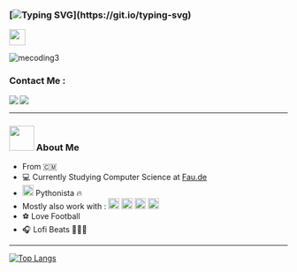 ### [![Typing SVG](https://readme-typing-svg.herokuapp.com?color=%2336BCF7&lines=Hi+There+I'm+Jay+good+to+see+you.+.+.)](https://git.io/typing-svg)
<img src="https://github.com/TheDudeThatCode/TheDudeThatCode/blob/master/Assets/Hi.gif" width="29px">


![mecoding3](https://user-images.githubusercontent.com/46269057/152985454-fa5accab-1e0a-48ab-b6a9-0a1a6e81aa30.gif)

### Contact Me :

<p align="center">
<a href="https://twitter.com/mvojunior237" target="blank"><img align="left" src="https://img.icons8.com/fluency/48/000000/twitter.png"/></a>&nbsp;
<a href="http://discord.com/users/jayjunior#7680" target="blank"><img align="left" src="https://img.icons8.com/color/48/000000/discord-logo.png"/></a>&nbsp;
</p>

---


### <img src="https://github.com/TheDudeThatCode/TheDudeThatCode/blob/master/Assets/Developer.gif" width="45px"> About Me

* From 🇨🇲
* 💻 Currently Studying Computer Science at [Fau.de](https://www.fau.de)
* <img src="https://www.vectorlogo.zone/logos/python/python-icon.svg" alt="python" width="20" height="20"/> Pythonista 🔥
* Mostly also work with : <img src= "https://www.vectorlogo.zone/logos/swift/swift-icon.svg" alt="swift" height="20" width="20"/> <img src= "https://www.vectorlogo.zone/logos/java/java-icon.svg" alt="java" height="20" width="20"/> <img src="https://www.vectorlogo.zone/logos/javascript/javascript-icon.svg" alt="javascript" width="20" height="20"/> <img src="https://user-images.githubusercontent.com/46269057/152995219-a567ed1d-2e73-4496-9304-d173dec47a56.svg" width="20" heigh="20"> 
* ⚽️ Love Football
* 🎧 Lofi Beats 💆🏽‍♂️




















---

[![Top Langs](https://github-readme-stats.vercel.app/api/top-langs/?username=jayjunior&layout=compact&theme=dark)](https://github.com/anuraghazra/github-readme-stats)


<!--
**jayjunior/jayjunior** is a ✨ _special_ ✨ repository because its `README.md` (this file) appears on your GitHub profile.

Here are some ideas to get you started:

- 🔭 I’m currently working on ...
- 🌱 I’m currently learning ...
- 👯 I’m looking to collaborate on ...
- 🤔 I’m looking for help with ...
- 💬 Ask me about ...
- 📫 How to reach me: ...
- 😄 Pronouns: ...
- ⚡ Fun fact: ...
-->
